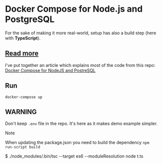 # Docker Compose for Node.js and PostgreSQL

For the sake of making it more real-world, setup has also a build step (here with **TypeScript**).

## [Read more](https://michalzalecki.com/docker-compose-for-nodejs-and-postresql/)

I've put together an article which explains most of the code from this repo: [Docker Compose for NodeJS and PostreSQL](https://michalzalecki.com/docker-compose-for-nodejs-and-postresql/)

## Run

    docker-compose up

## WARNING

Don't keep `.env` file in the repo. It's here as it makes demo example simpler.

Note

When updating the package.json you need to build the dependency `npm run-script build`

$ ./node_modules/.bin/tsc --target es6 --moduleResolution node  t.ts

